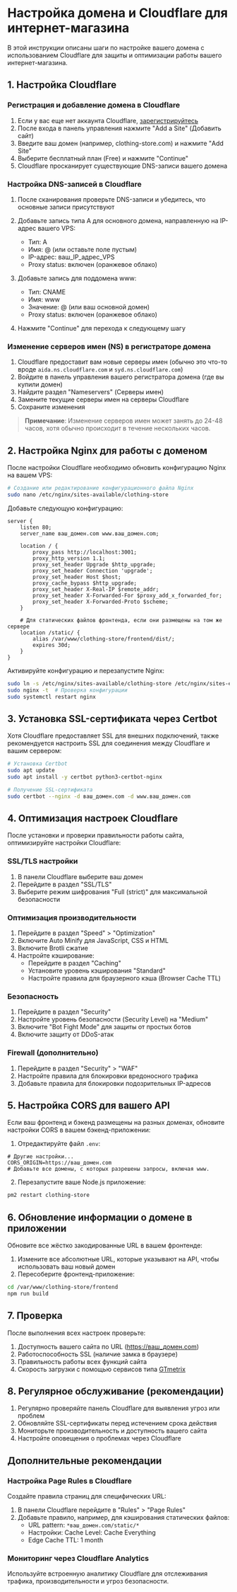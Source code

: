 # Настройка домена и Cloudflare для интернет-магазина

В этой инструкции описаны шаги по настройке вашего домена с использованием Cloudflare для защиты и оптимизации работы вашего интернет-магазина.

## 1. Настройка Cloudflare

### Регистрация и добавление домена в Cloudflare

1. Если у вас еще нет аккаунта Cloudflare, [зарегистрируйтесь](https://dash.cloudflare.com/sign-up)
2. После входа в панель управления нажмите "Add a Site" (Добавить сайт)
3. Введите ваш домен (например, clothing-store.com) и нажмите "Add Site"
4. Выберите бесплатный план (Free) и нажмите "Continue"
5. Cloudflare просканирует существующие DNS-записи вашего домена

### Настройка DNS-записей в Cloudflare

1. После сканирования проверьте DNS-записи и убедитесь, что основные записи присутствуют
2. Добавьте запись типа A для основного домена, направленную на IP-адрес вашего VPS:
   - Тип: A
   - Имя: @ (или оставьте поле пустым)
   - IP-адрес: ваш_IP_адрес_VPS
   - Proxy status: включен (оранжевое облако)

3. Добавьте запись для поддомена www:
   - Тип: CNAME
   - Имя: www
   - Значение: @ (или ваш основной домен)
   - Proxy status: включен (оранжевое облако)

4. Нажмите "Continue" для перехода к следующему шагу

### Изменение серверов имен (NS) в регистраторе домена

1. Cloudflare предоставит вам новые серверы имен (обычно это что-то вроде `aida.ns.cloudflare.com` и `syd.ns.cloudflare.com`)
2. Войдите в панель управления вашего регистратора домена (где вы купили домен)
3. Найдите раздел "Nameservers" (Серверы имен)
4. Замените текущие серверы имен на серверы Cloudflare
5. Сохраните изменения

> **Примечание**: Изменение серверов имен может занять до 24-48 часов, хотя обычно происходит в течение нескольких часов.

## 2. Настройка Nginx для работы с доменом

После настройки Cloudflare необходимо обновить конфигурацию Nginx на вашем VPS:

```bash
# Создание или редактирование конфигурационного файла Nginx
sudo nano /etc/nginx/sites-available/clothing-store
```

Добавьте следующую конфигурацию:

```nginx
server {
    listen 80;
    server_name ваш_домен.com www.ваш_домен.com;

    location / {
        proxy_pass http://localhost:3001;
        proxy_http_version 1.1;
        proxy_set_header Upgrade $http_upgrade;
        proxy_set_header Connection 'upgrade';
        proxy_set_header Host $host;
        proxy_cache_bypass $http_upgrade;
        proxy_set_header X-Real-IP $remote_addr;
        proxy_set_header X-Forwarded-For $proxy_add_x_forwarded_for;
        proxy_set_header X-Forwarded-Proto $scheme;
    }

    # Для статических файлов фронтенда, если они размещены на том же сервере
    location /static/ {
        alias /var/www/clothing-store/frontend/dist/;
        expires 30d;
    }
}
```

Активируйте конфигурацию и перезапустите Nginx:

```bash
sudo ln -s /etc/nginx/sites-available/clothing-store /etc/nginx/sites-enabled/
sudo nginx -t  # Проверка конфигурации
sudo systemctl restart nginx
```

## 3. Установка SSL-сертификата через Certbot

Хотя Cloudflare предоставляет SSL для внешних подключений, также рекомендуется настроить SSL для соединения между Cloudflare и вашим сервером:

```bash
# Установка Certbot
sudo apt update
sudo apt install -y certbot python3-certbot-nginx

# Получение SSL-сертификата
sudo certbot --nginx -d ваш_домен.com -d www.ваш_домен.com
```

## 4. Оптимизация настроек Cloudflare

После установки и проверки правильности работы сайта, оптимизируйте настройки Cloudflare:

### SSL/TLS настройки

1. В панели Cloudflare выберите ваш домен
2. Перейдите в раздел "SSL/TLS"
3. Выберите режим шифрования "Full (strict)" для максимальной безопасности

### Оптимизация производительности

1. Перейдите в раздел "Speed" > "Optimization"
2. Включите Auto Minify для JavaScript, CSS и HTML
3. Включите Brotli сжатие
4. Настройте кэширование:
   - Перейдите в раздел "Caching"
   - Установите уровень кэширования "Standard"
   - Настройте правила для браузерного кэша (Browser Cache TTL)

### Безопасность

1. Перейдите в раздел "Security"
2. Настройте уровень безопасности (Security Level) на "Medium"
3. Включите "Bot Fight Mode" для защиты от простых ботов
4. Включите защиту от DDoS-атак

### Firewall (дополнительно)

1. Перейдите в раздел "Security" > "WAF"
2. Настройте правила для блокировки вредоносного трафика
3. Добавьте правила для блокировки подозрительных IP-адресов

## 5. Настройка CORS для вашего API

Если ваш фронтенд и бэкенд размещены на разных доменах, обновите настройки CORS в вашем бэкенд-приложении:

1. Отредактируйте файл `.env`:

```
# Другие настройки...
CORS_ORIGIN=https://ваш_домен.com
# Добавьте все домены, с которых разрешены запросы, включая www.
```

2. Перезапустите ваше Node.js приложение:

```bash
pm2 restart clothing-store
```

## 6. Обновление информации о домене в приложении

Обновите все жёстко закодированные URL в вашем фронтенде:

1. Измените все абсолютные URL, которые указывают на API, чтобы использовать ваш новый домен
2. Пересоберите фронтенд-приложение:

```bash
cd /var/www/clothing-store/frontend
npm run build
```

## 7. Проверка

После выполнения всех настроек проверьте:

1. Доступность вашего сайта по URL (https://ваш_домен.com)
2. Работоспособность SSL (наличие замка в браузере)
3. Правильность работы всех функций сайта
4. Скорость загрузки с помощью сервисов типа [GTmetrix](https://gtmetrix.com/)

## 8. Регулярное обслуживание (рекомендации)

1. Регулярно проверяйте панель Cloudflare для выявления угроз или проблем
2. Обновляйте SSL-сертификаты перед истечением срока действия
3. Мониторьте производительность и доступность вашего сайта
4. Настройте оповещения о проблемах через Cloudflare

## Дополнительные рекомендации

### Настройка Page Rules в Cloudflare

Создайте правила страниц для специфических URL:

1. В панели Cloudflare перейдите в "Rules" > "Page Rules"
2. Добавьте правило, например, для кэширования статических файлов:
   - URL pattern: `*ваш_домен.com/static/*`
   - Настройки: Cache Level: Cache Everything
   - Edge Cache TTL: 1 month

### Мониторинг через Cloudflare Analytics

Используйте встроенную аналитику Cloudflare для отслеживания трафика, производительности и угроз безопасности.